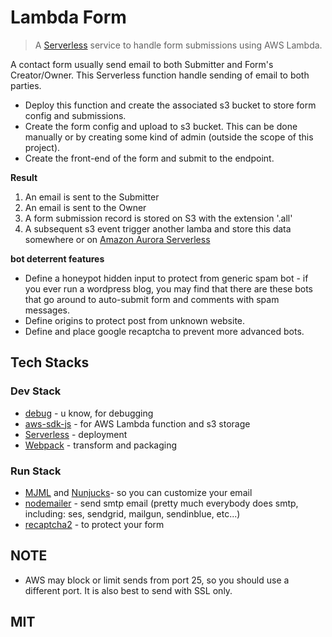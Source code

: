# Lambda Form
> A [Serverless](https://serverless.com/) service to handle form submissions using AWS Lambda.

A contact form usually send email to both Submitter and Form's Creator/Owner.  This Serverless function handle sending of email to both parties.

- Deploy this function and create the associated s3 bucket to store form config and submissions.
- Create the form config and upload to s3 bucket.  This can be done manually or by creating some kind of admin (outside the scope of this project).
- Create the front-end of the form and submit to the endpoint.

**Result**
1. An email is sent to the Submitter
2. An email is sent to the Owner
3. A form submission record is stored on S3 with the extension '.all'
4. A subsequent s3 event trigger another lamba and store this data somewhere or on [Amazon Aurora Serverless](https://aws.amazon.com/rds/aurora/serverless/)

**bot deterrent features**
- Define a honeypot hidden input to protect from generic spam bot - if you ever run a wordpress blog, you may find that there are these bots that go around to auto-submit form and comments with spam messages.
- Define origins to protect post from unknown website.
- Define and place google recaptcha to prevent more advanced bots.

## Tech Stacks

### Dev Stack
* [debug](https://github.com/visionmedia/debug) - u know, for debugging
* [aws-sdk-js](https://github.com/aws/aws-sdk-js) - for AWS Lambda function and s3 storage
* [Serverless](https://serverless.com/) - deployment
* [Webpack](https://github.com/webpack/webpack) - transform and packaging

### Run Stack
* [MJML](https://mjml.io/) and [Nunjucks](https://mozilla.github.io/nunjucks/)- so you can customize your email
* [nodemailer](https://github.com/nodemailer/nodemailer) - send smtp email (pretty much everybody does smtp, including: ses, sendgrid, mailgun, sendinblue, etc...)
* [recaptcha2](https://github.com/fereidani/recaptcha2) - to protect your form

## NOTE
* AWS may block or limit sends from port 25, so you should use a different port.  It is also best to send with SSL only.

## MIT

